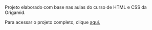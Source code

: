 Projeto elaborado com base nas aulas do curso de HTML e CSS da Origamid.

Para acessar o projeto completo, clique [aqui.]()
